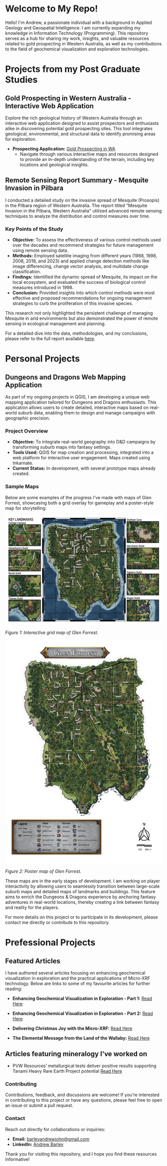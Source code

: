 # Welcome to My Repo!

Hello! I'm Andrew, a passionate individual with a background in Applied Geology and Geospatial Intelligence. I am currently expanding my knowledge in Information Technology (Programming). This repository serves as a hub for sharing my work, insights, and valuable resources related to gold prospecting in Western Australia, as well as my contributions to the field of geochemical visualization and exploration technologies.

# Projects from my Post Graduate Studies

## Gold Prospecting in Western Australia - Interactive Web Application

Explore the rich geological history of Western Australia through an interactive web application designed to assist prospectors and enthusiasts alike in discovering potential gold prospecting sites. This tool integrates geological, environmental, and structural data to identify promising areas for exploration.

- **Prospecting Application:** [Gold Prospecting in WA](http://157.245.201.158/~Barley/webapp/Index.html)
  - Navigate through various interactive maps and resources designed to provide an in-depth understanding of the terrain, including key locations and geological insights.

## Remote Sensing Report Summary - Mesquite Invasion in Pilbara

I conducted a detailed study on the invasive spread of Mesquite (Prosopis) in the Pilbara region of Western Australia. The report titled "Mesquite Invasion in the Pilbara, Western Australia" utilized advanced remote sensing techniques to analyze the distribution and control measures over time.

### Key Points of the Study
- **Objective:** To assess the effectiveness of various control methods used over the decades and recommend strategies for future management using remote sensing data.
- **Methods:** Employed satellite imaging from different years (1988, 1998, 2008, 2018, and 2023) and applied change detection methods like image differencing, change vector analysis, and multidate change classification.
- **Findings:** Identified the dynamic spread of Mesquite, its impact on the local ecosystem, and evaluated the success of biological control measures introduced in 1998.
- **Conclusion:** Provided insights into which control methods were most effective and proposed recommendations for ongoing management strategies to curb the proliferation of this invasive species.

This research not only highlighted the persistent challenge of managing Mesquite in arid environments but also demonstrated the power of remote sensing in ecological management and planning.

For a detailed dive into the data, methodologies, and my conclusions, please refer to the full report available [here](https://github.com/Orthopyroxene/Cover-Letter/blob/main/GIS%20Reports/Remote_Sensing_Mesquite_Pilbara.pdf).

# Personal Projects

## Dungeons and Dragons Web Mapping Application

As part of my ongoing projects in QGIS, I am developing a unique web mapping application tailored for Dungeons and Dragons enthusiasts. This application allows users to create detailed, interactive maps based on real-world suburb data, enabling them to design and manage campaigns with geographic precision.

### Project Overview
- **Objective:** To integrate real-world geography into D&D campaigns by transforming suburb maps into fantasy settings. 
- **Tools Used:** QGIS for map creation and processing, integrated into a web platform for interactive user engagement. Maps created using Inkarnate. 
- **Current Status:** In development, with several prototype maps already created. 

### Sample Maps
Below are some examples of the progress I've made with maps of Glen Forrest, showcasing both a grid overlay for gameplay and a poster-style map for storytelling:

![Glen Forrest Grid](https://github.com/Orthopyroxene/Cover-Letter/blob/main/Images/Glen_Forrest_Grid.png)

*Figure 1: Interactive grid map of Glen Forrest.*

![Glen Forrest Poster](https://github.com/Orthopyroxene/Cover-Letter/blob/main/Images/Glen_Forrest_Poster.png)

*Figure 2: Poster map of Glen Forrest.*

These maps are in the early stages of development. I am working on player interactivity by allowing users to seamlessly transition between large-scale suburb maps and detailed maps of landmarks and buildings. This feature aims to enrich the Dungeons & Dragons experience by anchoring fantasy adventures in real-world locations, thereby creating a link between fantasy and reality for the players.

For more details on this project or to participate in its development, please contact me directly or contribute to this repository.

# Prefessional Projects

## Featured Articles

I have authored several articles focusing on enhancing geochemical visualization in exploration and the practical applications of Micro-XRF technology. Below are links to some of my favourite articles for further reading:

- **Enhancing Geochemical Visualization in Exploration - Part 1:** [Read Here](https://www.portaspecs.com/enhancing-geochemical-visualization-in-exploration/)
  
- **Enhancing Geochemical Visualization in Exploration - Part 2:** [Read Here](https://www.portaspecs.com/enhancing-geochemical-visualization-in-exploration-part-2/)
  
- **Delivering Christmas Joy with the Micro-XRF:** [Read Here](https://www.portaspecs.com/delivering-christmas-joy-with-the-micro-xrf/)
  
- **The Elemental Message from the Land of the Wallaby:** [Read Here](https://www.portaspecs.com/the-elemental-message-from-the-land-of-the-wallaby/)

## Articles featuring mineralogy I've worked on
- PVW Resources’ metallurgical tests deliver positive results supporting Tanami Heavy Rare Earth Project potential [Read Here](https://www.proactiveinvestors.com/companies/news/978207/pvw-resources-metallurgical-tests-deliver-positive-results-supporting-tanami-heavy-rare-earth-project-potential-978207.html)

### Contributing

Contributions, feedback, and discussions are welcome! If you're interested in contributing to this project or have any questions, please feel free to open an issue or submit a pull request.

### Contact

Reach out directly for collaborations or inquiries:
- **Email:** barleyandrewjohn@gmail.com
- **LinkedIn:** [Andrew Barley](https://www.linkedin.com/in/andrew-barley-2ab43b175/)

Thank you for visiting this repository, and I hope you find these resources informative!
